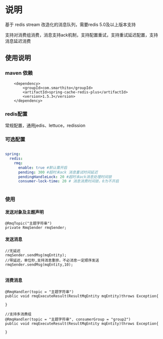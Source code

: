 # 说明

基于 redis stream 改造化的消息队列，需要redis 5.0及以上版本支持

支持对消费组消费，消息支持ack机制，支持配置重试，支持重试延迟配置，支持消息延迟消费

## 使用说明

### maven 依赖

```
    <dependency>
        <groupId>com.smarthito</groupId>
        <artifactId>spring-cache-redis-plus</artifactId>
        <version>1.5.3</version>
    </dependency>
```

### redis配置

常规配置，通用jedis、lettuce，redission

### 可选配置

```yaml

spring:
  redis:
    rmq:
      enable: true #默认需开启
      pending: 300 #超时未ack 消息重试时间延迟
      pendingHandleLock: 20 #超时未ack消息处理时间锁
      consumer-lock-time: 20 # 消息消费时间锁，0为不开启
      
```

### 使用

#### 发送对象及主题声明

```
@RmqTopic("主题字符串")
private RmqSender rmqSender;
```

#### 发送消息

```
//无延迟
rmqSender.sendMsg(mqEntity);
//带延迟，单位秒,支持消息重排，不必消息一定顺序发送
rmqSender.sendMsg(mqEntity,10);
    
```

#### 消费消息

```
@RmqHandler(topic = "主题字符串")
public void rmqExecuteResult(ResultMqEntity mqEntity)throws Exception{

}

//支持多消费组
@RmqHandler(topic = "主题字符串", consumerGroup = "group2")
public void rmqExecuteResult(ResultMqEntity mqEntity)throws Exception{

}
```
